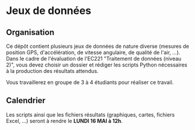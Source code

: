 # Jeux de données

## Organisation

Ce dépôt contient plusieurs jeux de données de nature diverse (mesures de position GPS, d'accélération, de vitesse angulaire, de qualité de l'air, ...). Dans le cadre de l'évaluation de l'EC221 "Traitement de données (niveau 2)", vous devez choisir un dossier et rédiger les scripts Python nécessaires à la production des résultats attendus.

Vous travaillerez en groupe de 3 à 4 étudiants pour réaliser ce travail.

## Calendrier

Les scripts ainsi que les fichiers résultats (graphiques, cartes, fichiers Excel, ...) seront à rendre le **LUNDI 16 MAI à 12h**.